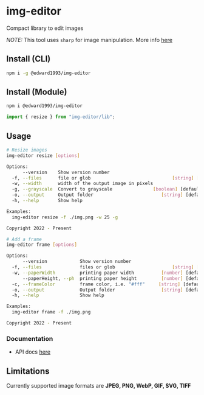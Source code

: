 # img-editor

Compact library to edit images

_NOTE:_ This tool uses `sharp` for image manipulation. More info <a href="https://github.com/lovell/sharp" target="blank">here</a>

## Install (CLI)

```bash
npm i -g @edward1993/img-editor
```

## Install (Module)

```bash
npm i @edward1993/img-editor
```

```js
import { resize } from "img-editor/lib";
```

## Usage

```bash
# Resize images
img-editor resize [options]

Options:
      --version    Show version number                                 [boolean]
  -f, --files      file or glob                              [string] [required]
  -w, --width      width of the output image in pixels                  [number]
  -g, --grayscale  Convert to grayscale               [boolean] [default: false]
  -o, --output     Output folder                         [string] [default: "."]
  -h, --help       Show help                                           [boolean]

Examples:
  img-editor resize -f ./img.png -w 25 -g

Copyright 2022 - Present

# Add a frame
img-editor frame [options]

Options:
      --version            Show version number                         [boolean]
  -f, --files              files or glob                     [string] [required]
  -w, --paperWidth         printing paper width          [number] [default: "4"]
      --paperHeight, --ph  printing paper height         [number] [default: "6"]
  -c, --frameColor         frame color, i.e. "#fff"     [string] [default: "#fff"]
  -o, --output             Output folder                 [string] [default: "."]
  -h, --help               Show help                                   [boolean]

Examples:
  img-editor frame -f ./img.png

Copyright 2022 - Present
```

### Documentation

- API docs [here](docs/md/api.md)

## Limitations

Currently supported image formats are **JPEG, PNG, WebP, GIF, SVG, TIFF**
